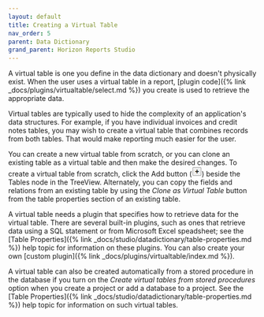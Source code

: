 ```yaml
---
layout: default
title: Creating a Virtual Table
nav_order: 5
parent: Data Dictionary
grand_parent: Horizon Reports Studio
---
```


A virtual table is one you define in the data dictionary and doesn't physically exist. When the user uses a virtual table in a report, [plugin code]({% link _docs/plugins/virtualtable/select.md %}) you create is used to retrieve the appropriate data.

Virtual tables are typically used to hide the complexity of an application's data structures. For example, if you have individual invoices and credit notes tables, you may wish to create a virtual table that combines records from both tables. That would make reporting much easier for the user.

You can create a new virtual table from scratch, or you can clone an existing table as a virtual table and then make the desired changes. To create a virtual table from scratch, click the Add button (![](/assets/images/addbutton.png)) beside the Tables node in the TreeView. Alternately, you can copy the fields and relations from an existing table by using the *Clone as Virtual Table* button from the table properties section of an existing table.

A virtual table needs a plugin that specifies how to retrieve data for the virtual table. There are several built-in plugins, such as ones that retrieve data using a SQL statement or from Microsoft Excel speadsheet; see the [Table Properties]({% link _docs/studio/datadictionary/table-properties.md %}) help topic for information on these plugins. You can also create your own [custom plugin]({% link _docs/plugins/virtualtable/index.md %}).

A virtual table can also be created automatically from a stored procedure in the database if you turn on the *Create virtual tables from stored procedures* option when you create a project or add a database to a project. See the [Table Properties]({% link _docs/studio/datadictionary/table-properties.md %}) help topic for information on such virtual tables.
